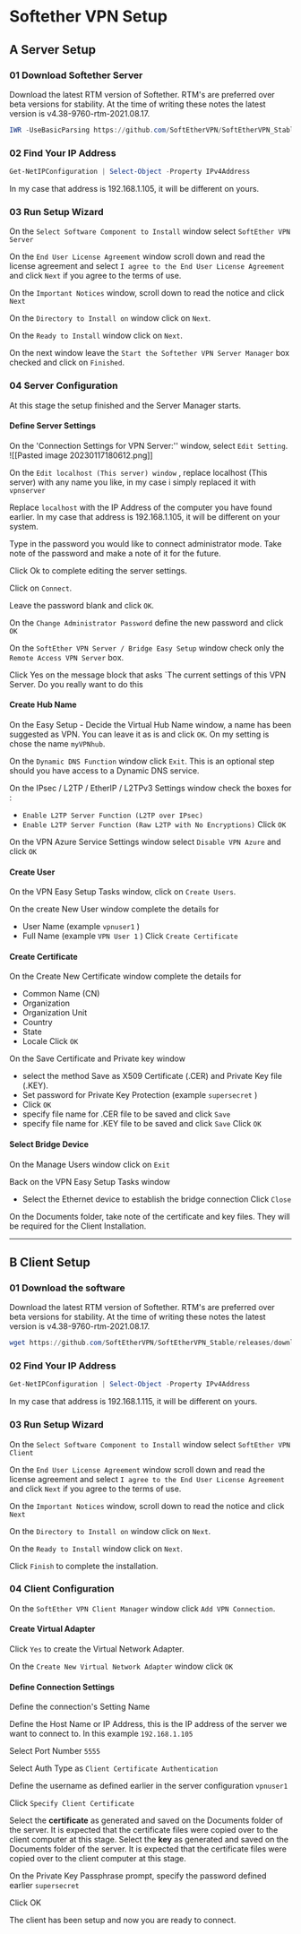 
# Softether VPN Setup

## A Server Setup

### 01 Download Softether Server

Download the latest RTM version of Softether.  RTM's are preferred over beta versions for stability. At the time of writing these notes the latest version is v4.38-9760-rtm-2021.08.17.

```powershell
IWR -UseBasicParsing https://github.com/SoftEtherVPN/SoftEtherVPN_Stable/releases/download/v4.38-9760-rtm/softether-vpnserver_vpnbridge-v4.38-9760-rtm-2021.08.17-windows-x86_x64-intel.exe -Outfile softether-vpnserver_vpnbridge-v4.38-9760-rtm-2021.08.17-windows-x86_x64-intel.exe
```



### 02 Find Your IP Address


```powershell
Get-NetIPConfiguration | Select-Object -Property IPv4Address
```

In my case that address is 192.168.1.105, it will be different on yours.

### 03 Run Setup Wizard

On the `Select Software Component to Install` window select `SoftEther VPN Server`

On the `End User License Agreement` window scroll down and read the license agreement and select `I agree to the End User License Agreement` and click `Next` if you agree to the terms of use.

On the `Important Notices` window, scroll down to read the notice and click `Next`

On the `Directory to Install on` window click on `Next`.

On the `Ready to Install` window click on `Next`.

On the next window leave the `Start the Softether VPN Server Manager`  box checked and click on `Finished`.

### 04 Server Configuration

At this stage the setup finished and the Server Manager starts.

#### Define Server Settings

On the 'Connection Settings for VPN Server:'' window, select `Edit Setting`.
![[Pasted image 20230117180612.png]]

On the `Edit localhost (This server) window` , replace localhost (This server) with any name you like, in my case i simply replaced it with `vpnserver`

Replace `localhost` with the IP Address of the computer you have found earlier. In my case that address is 192.168.1.105, it will be different on your system.

Type in the password you would like to connect administrator mode. Take note of the password and make a note of it for the future.

Click Ok to complete editing the server settings.

Click on `Connect`.

Leave the password blank and click `OK`.

On the `Change Administrator Password` define the new password and click `OK`

On the `SoftEther VPN Server / Bridge Easy Setup` window check only the `Remote Access VPN Server` box.

Click Yes on the message block that asks `The current settings of this VPN Server. Do you really want to do this 

#### Create Hub Name

On the Easy Setup - Decide the Virtual Hub Name  window, a name has been suggested as VPN. You can leave it as is and click `OK`. On my setting is chose the name `myVPNhub`. 

On the `Dynamic DNS Function` window click `Exit`. This is an optional step should you have access to a Dynamic DNS service.

On the IPsec / L2TP / EtherIP / L2TPv3 Settings window check the boxes for :
- `Enable L2TP Server Function (L2TP over IPsec)`
- `Enable L2TP Server Function (Raw L2TP with No Encryptions)`
Click `OK`

On the VPN Azure Service Settings window select `Disable VPN Azure` and click `OK`

#### Create User

On the VPN Easy Setup Tasks window, click on `Create Users`.

On the create New User window complete the details for
- User Name (example `vpnuser1` )
- Full Name (example `VPN User 1` )
Click  `Create Certificate`

#### Create Certificate

On the Create New Certificate window complete the details for
- Common Name (CN)
- Organization
- Organization Unit
- Country
- State
- Locale
Click `OK`

On the Save Certificate and Private key window 
- select the method Save as X509 Certificate (.CER) and Private Key file (.KEY).
- Set password for Private Key Protection (example `supersecret` )
- Click `OK`
- specify file name for .CER file to be saved and click `Save`
- specify file name for .KEY file to be saved and click `Save`
Click `OK`

#### Select Bridge Device

On the Manage Users window click on `Exit`

Back on the VPN Easy Setup Tasks window
- Select the Ethernet device to establish the bridge connection
Click `Close`

On the Documents folder, take note of the certificate and key files. They will be required for the Client Installation.

<hr>







## B Client Setup

### 01 Download the software


Download the latest RTM version of Softether.  RTM's are preferred over beta versions for stability. At the time of writing these notes the latest version is v4.38-9760-rtm-2021.08.17.

```powershell
wget https://github.com/SoftEtherVPN/SoftEtherVPN_Stable/releases/download/v4.38-9760-rtm/softether-vpnclient-v4.38-9760-rtm-2021.08.17-windows-x86_x64-intel.exe
```



### 02 Find Your IP Address


```powershell
Get-NetIPConfiguration | Select-Object -Property IPv4Address
```

In my case that address is 192.168.1.115, it will be different on yours.


### 03 Run Setup Wizard

On the `Select Software Component to Install` window select `SoftEther VPN Client`

On the `End User License Agreement` window scroll down and read the license agreement and select `I agree to the End User License Agreement` and click `Next` if you agree to the terms of use.

On the `Important Notices` window, scroll down to read the notice and click `Next`

On the `Directory to Install on` window click on `Next`.

On the `Ready to Install` window click on `Next`.

Click `Finish` to complete the installation.


### 04 Client Configuration

On the `SoftEther VPN Client Manager` window click `Add VPN Connection`.

#### Create Virtual Adapter

Click `Yes` to create the Virtual Network Adapter.

On the `Create New Virtual Network Adapter` window click `OK`

#### Define Connection Settings

Define the connection's Setting Name

Define the Host Name or IP Address, this is the IP address of the server we want to connect to. In this example `192.168.1.105`

Select Port Number `5555`

Select Auth Type as `Client Certificate Authentication`

Define the username as defined earlier in the server configuration  `vpnuser1` 

Click `Specify Client Certificate`

Select the **certificate** as generated and saved on the Documents folder of the server. It is expected that the certificate files were copied over to the client computer at this stage. 
Select the **key** as generated and saved on the Documents folder of the server. It is expected that the certificate files were copied over to the client computer at this stage. 

On the Private Key Passphrase prompt, specify the password defined earlier `supersecret`

Click OK

The client has been setup and now you are ready to connect.









